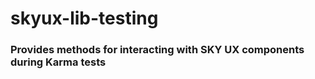 # skyux-lib-testing

### Provides methods for interacting with SKY UX components during Karma tests
